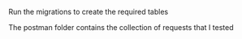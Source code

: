 Run the migrations to create the required tables

The postman folder contains the collection of requests that I tested
